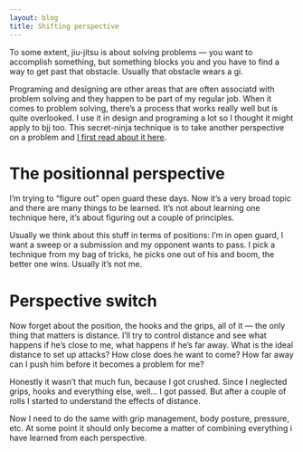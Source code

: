 ```yaml
---
layout: blog
title: Shifting perspective
---
```

To some extent, jiu-jitsu is about solving problems — you want to accomplish something, but something blocks you and you have to find a way to get past that obstacle. Usually that obstacle wears a gi.

Programing and designing are other areas that are often associatd with problem solving and they happen to be part of my regular job. When it comes to problem solving, there’s a process that works really well but is quite overlooked. I use it in design and programing a lot so I thought it might apply to bjj too. This secret-ninja technique is to take another perspective on a problem and [I first read about it here](http://uxmag.com/articles/you-are-solving-the-wrong-problem).

# The positionnal perspective

I’m trying to “figure out” open guard these days. Now it’s a very broad topic and there are many things to be learned. It’s not about learning one technique here, it’s about figuring out a couple of principles.

Usually we think about this stuff in terms of positions: I’m in open guard, I want a sweep or a submission and my opponent wants to pass. I pick a technique from my bag of tricks, he picks one out of his and boom, the better one wins. Usually it’s not me.

# Perspective switch

Now forget about the position, the hooks and the grips, all of it — the only thing that matters is distance. I’ll try to control distance and see what happens if he’s close to me, what happens if he’s far away. What is the ideal distance to set up attacks? How close does he want to come? How far away can I push him before it becomes a problem for me?

Honestly it wasn’t that much fun, because I got crushed. Since I neglected grips, hooks and everything else, well… I got passed. But after a couple of rolls I started to understand the effects of distance.

Now I need to do the same with grip management, body posture, pressure, etc. At some point it should only become a matter of combining everything i have learned from each perspective.
